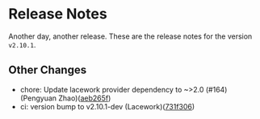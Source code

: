 # Release Notes
Another day, another release. These are the release notes for the version `v2.10.1`.

## Other Changes
* chore: Update lacework provider dependency to ~>2.0 (#164) (Pengyuan Zhao)([aeb265f](https://github.com/lacework/terraform-aws-cloudtrail/commit/aeb265f376062796379dc57be11d11d035c6cee9))
* ci: version bump to v2.10.1-dev (Lacework)([731f306](https://github.com/lacework/terraform-aws-cloudtrail/commit/731f3060581a147de77676403a1d6d4009dd0863))
